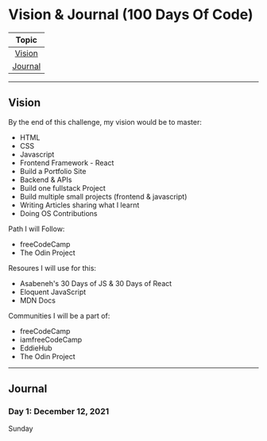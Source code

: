 # Vision & Journal (100 Days Of Code)

|      **Topic**      |
| :-----------------: |
|  [Vision](#vision)  |
| [Journal](#journal) |

***

## Vision
By the end of this challenge, my vision would be to master:
- HTML
- CSS
- Javascript
- Frontend Framework - React
- Build a Portfolio Site
- Backend & APIs
- Build one fullstack Project
- Build multiple small projects (frontend & javascript)
- Writing Articles sharing what I learnt
- Doing OS Contributions

Path I will Follow:
- freeCodeCamp
- The Odin Project

Resoures I will use for this:
- Asabeneh's 30 Days of JS & 30 Days of React
- Eloquent JavaScript
- MDN Docs

Communities I will be a part of:
- freeCodeCamp
- iamfreeCodeCamp
- EddieHub
- The Odin Project

***
## Journal

### Day 1: December 12, 2021
Sunday
